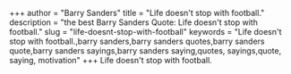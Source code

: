 +++
author = "Barry Sanders"
title = "Life doesn't stop with football."
description = "the best Barry Sanders Quote: Life doesn't stop with football."
slug = "life-doesnt-stop-with-football"
keywords = "Life doesn't stop with football.,barry sanders,barry sanders quotes,barry sanders quote,barry sanders sayings,barry sanders saying,quotes, sayings,quote, saying, motivation"
+++
Life doesn't stop with football.
